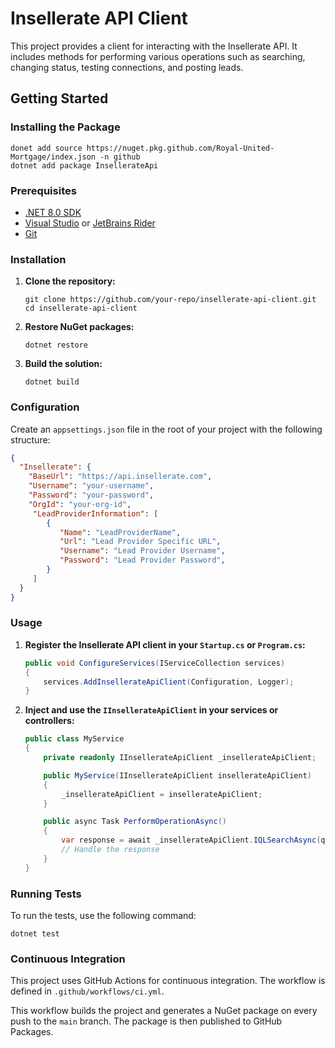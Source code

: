 # Insellerate API Client

This project provides a client for interacting with the Insellerate API. It includes methods for performing various operations such as searching, changing status, testing connections, and posting leads.

## Getting Started

### Installing the Package

```shell 
donet add source https://nuget.pkg.github.com/Royal-United-Mortgage/index.json -n github
dotnet add package InsellerateApi
```

### Prerequisites

- [.NET 8.0 SDK](https://dotnet.microsoft.com/download/dotnet/8.0)
- [Visual Studio](https://visualstudio.microsoft.com/) or [JetBrains Rider](https://www.jetbrains.com/rider/)
- [Git](https://git-scm.com/)

### Installation

1. **Clone the repository:**

    ```shell
    git clone https://github.com/your-repo/insellerate-api-client.git
    cd insellerate-api-client
    ```

2. **Restore NuGet packages:**

    ```shell
    dotnet restore
    ```

3. **Build the solution:**

    ```shell
    dotnet build
    ```

### Configuration

Create an `appsettings.json` file in the root of your project with the following structure:

```json
{
  "Insellerate": {
    "BaseUrl": "https://api.insellerate.com",
    "Username": "your-username",
    "Password": "your-password",
    "OrgId": "your-org-id", 
     "LeadProviderInformation": [
        {
           "Name": "LeadProviderName",
           "Url": "Lead Provider Specific URL",
           "Username": "Lead Provider Username",
           "Password": "Lead Provider Password",
        }
     ]
  }
}
```

### Usage

1. **Register the Insellerate API client in your `Startup.cs` or `Program.cs`:**

    ```csharp
    public void ConfigureServices(IServiceCollection services)
    {
        services.AddInsellerateApiClient(Configuration, Logger);
    }
    ```

2. **Inject and use the `IInsellerateApiClient` in your services or controllers:**

    ```csharp
    public class MyService
    {
        private readonly IInsellerateApiClient _insellerateApiClient;

        public MyService(IInsellerateApiClient insellerateApiClient)
        {
            _insellerateApiClient = insellerateApiClient;
        }

        public async Task PerformOperationAsync()
        {
            var response = await _insellerateApiClient.IQLSearchAsync(queryBuilder, selectFields);
            // Handle the response
        }
    }
    ```

### Running Tests

To run the tests, use the following command:

```shell
dotnet test
```

### Continuous Integration

This project uses GitHub Actions for continuous integration. The workflow is defined in `.github/workflows/ci.yml`.

This workflow builds the project and generates a NuGet package on every push to the `main` branch. The package is then published to GitHub Packages.